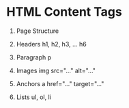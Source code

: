 # HTML Content Tags

1. Page Structure

2. Headers
    h1, h2, h3, ... h6

3. Paragraph
    p

4. Images
    img src="..." alt="..."

5. Anchors
    a href="..." target="..." 

6. Lists
    ul, ol, li

    
